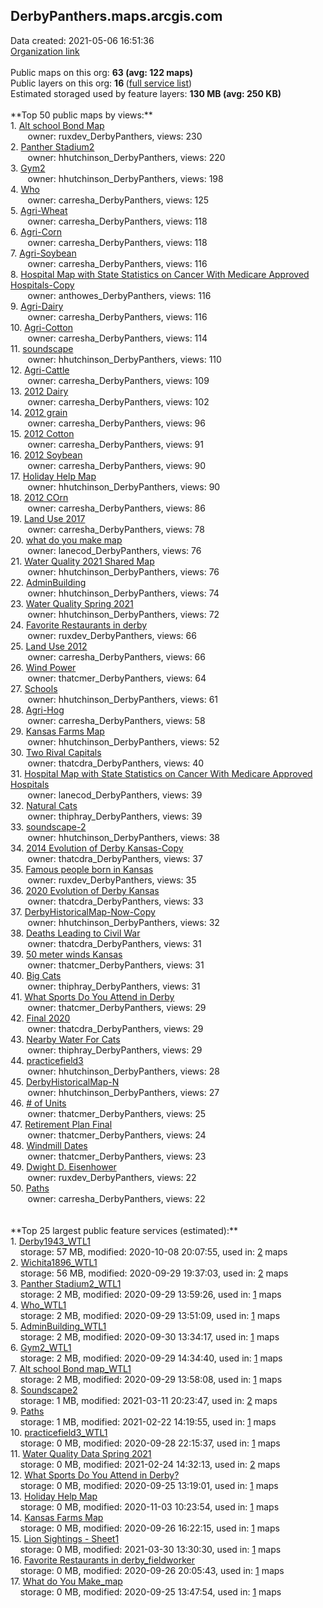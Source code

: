 <h2>DerbyPanthers.maps.arcgis.com</h2> Data created: 2021-05-06 16:51:36 <br /><a target='new' href='https://DerbyPanthers.maps.arcgis.com'>Organization link</a><br /><br />Public maps on this org: <b>63 (avg: 122 maps)</b><br />Public layers on this org: <b>16 </b>(<a target='new' href='https://services.arcgis.com/eHTcs3sY4zEuE0px/ArcGIS/rest/services'>full service list</a>)<br />Estimated storaged used by feature layers: <b>130 MB (avg: 250 KB)</b><br /><br />**Top 50 public maps by views:**<br />  1. <a target='new' href='https://www.arcgis.com/home/item.html?id=6efad3c32e004e4982c376fcfa99667c'>Alt school Bond Map</a> <br />  &nbsp;&nbsp;&nbsp;&nbsp; &nbsp;&nbsp;owner: ruxdev_DerbyPanthers, views: 230<br />  2. <a target='new' href='https://www.arcgis.com/home/item.html?id=01457e4a72784f0cb858f99b4869e8a1'>Panther Stadium2</a> <br />  &nbsp;&nbsp;&nbsp;&nbsp; &nbsp;&nbsp;owner: hhutchinson_DerbyPanthers, views: 220<br />  3. <a target='new' href='https://www.arcgis.com/home/item.html?id=96ced02565294c499b15ee451b0bc511'>Gym2</a> <br />  &nbsp;&nbsp;&nbsp;&nbsp; &nbsp;&nbsp;owner: hhutchinson_DerbyPanthers, views: 198<br />  4. <a target='new' href='https://www.arcgis.com/home/item.html?id=c77d1aa1c253419db7a6439941281729'>Who</a> <br />  &nbsp;&nbsp;&nbsp;&nbsp; &nbsp;&nbsp;owner: carresha_DerbyPanthers, views: 125<br />  5. <a target='new' href='https://www.arcgis.com/home/item.html?id=88a54d2e07da45d19f2455c71293a9b5'>Agri-Wheat</a> <br />  &nbsp;&nbsp;&nbsp;&nbsp; &nbsp;&nbsp;owner: carresha_DerbyPanthers, views: 118<br />  6. <a target='new' href='https://www.arcgis.com/home/item.html?id=61e61c4d852e44a594a071c227226477'>Agri-Corn</a> <br />  &nbsp;&nbsp;&nbsp;&nbsp; &nbsp;&nbsp;owner: carresha_DerbyPanthers, views: 118<br />  7. <a target='new' href='https://www.arcgis.com/home/item.html?id=572328f7188c468984fcc8e6d36f398d'>Agri-Soybean</a> <br />  &nbsp;&nbsp;&nbsp;&nbsp; &nbsp;&nbsp;owner: carresha_DerbyPanthers, views: 116<br />  8. <a target='new' href='https://www.arcgis.com/home/item.html?id=19a516d5b15f4333a9a96b72dbc144c2'>Hospital Map with State Statistics on Cancer With Medicare Approved Hospitals-Copy</a> <br />  &nbsp;&nbsp;&nbsp;&nbsp; &nbsp;&nbsp;owner: anthowes_DerbyPanthers, views: 116<br />  9. <a target='new' href='https://www.arcgis.com/home/item.html?id=fd743ee5842740ad93dad412db197602'>Agri-Dairy</a> <br />  &nbsp;&nbsp;&nbsp;&nbsp; &nbsp;&nbsp;owner: carresha_DerbyPanthers, views: 116<br />  10. <a target='new' href='https://www.arcgis.com/home/item.html?id=e6f76dd65ee04a13bddcbcac1361a178'>Agri-Cotton</a> <br />  &nbsp;&nbsp;&nbsp;&nbsp; &nbsp;&nbsp;owner: carresha_DerbyPanthers, views: 114<br />  11. <a target='new' href='https://www.arcgis.com/home/item.html?id=8955c8fde7e549ae9ed380419e6f35a7'>soundscape</a> <br />  &nbsp;&nbsp;&nbsp;&nbsp; &nbsp;&nbsp;owner: hhutchinson_DerbyPanthers, views: 110<br />  12. <a target='new' href='https://www.arcgis.com/home/item.html?id=1cb247d4f9174a80a9b0fa7912c62270'>Agri-Cattle</a> <br />  &nbsp;&nbsp;&nbsp;&nbsp; &nbsp;&nbsp;owner: carresha_DerbyPanthers, views: 109<br />  13. <a target='new' href='https://www.arcgis.com/home/item.html?id=8f381c70fc89453fb4684c141959c949'>2012 Dairy</a> <br />  &nbsp;&nbsp;&nbsp;&nbsp; &nbsp;&nbsp;owner: carresha_DerbyPanthers, views: 102<br />  14. <a target='new' href='https://www.arcgis.com/home/item.html?id=243c910c816b4a799998820ea322b824'>2012 grain</a> <br />  &nbsp;&nbsp;&nbsp;&nbsp; &nbsp;&nbsp;owner: carresha_DerbyPanthers, views: 96<br />  15. <a target='new' href='https://www.arcgis.com/home/item.html?id=597b830e7e214613b43e243f503b4c72'>2012 Cotton</a> <br />  &nbsp;&nbsp;&nbsp;&nbsp; &nbsp;&nbsp;owner: carresha_DerbyPanthers, views: 91<br />  16. <a target='new' href='https://www.arcgis.com/home/item.html?id=f30dcdaf56e544f3a44d0c2ea824bdc1'>2012 Soybean</a> <br />  &nbsp;&nbsp;&nbsp;&nbsp; &nbsp;&nbsp;owner: carresha_DerbyPanthers, views: 90<br />  17. <a target='new' href='https://www.arcgis.com/home/item.html?id=439c8de7d13046bcb024dab3a56f5997'>Holiday Help Map</a> <br />  &nbsp;&nbsp;&nbsp;&nbsp; &nbsp;&nbsp;owner: hhutchinson_DerbyPanthers, views: 90<br />  18. <a target='new' href='https://www.arcgis.com/home/item.html?id=620376b970f04bb693ed70dbfea5bd1a'>2012 COrn</a> <br />  &nbsp;&nbsp;&nbsp;&nbsp; &nbsp;&nbsp;owner: carresha_DerbyPanthers, views: 86<br />  19. <a target='new' href='https://www.arcgis.com/home/item.html?id=801f1ed07bea4e1a9de91ccf6d6c66bc'>Land Use 2017</a> <br />  &nbsp;&nbsp;&nbsp;&nbsp; &nbsp;&nbsp;owner: carresha_DerbyPanthers, views: 78<br />  20. <a target='new' href='https://www.arcgis.com/home/item.html?id=ef99cf0ec0724d74bfa6e883172825ea'>what do you make map</a> <br />  &nbsp;&nbsp;&nbsp;&nbsp; &nbsp;&nbsp;owner: lanecod_DerbyPanthers, views: 76<br />  21. <a target='new' href='https://www.arcgis.com/home/item.html?id=078e6ed9f3e94c8b8459fe7847801300'>Water Quality 2021 Shared Map</a> <br />  &nbsp;&nbsp;&nbsp;&nbsp; &nbsp;&nbsp;owner: hhutchinson_DerbyPanthers, views: 76<br />  22. <a target='new' href='https://www.arcgis.com/home/item.html?id=8f4f69b8215a4579b04c9e658282740b'>AdminBuilding</a> <br />  &nbsp;&nbsp;&nbsp;&nbsp; &nbsp;&nbsp;owner: hhutchinson_DerbyPanthers, views: 74<br />  23. <a target='new' href='https://www.arcgis.com/home/item.html?id=a3b0bdb8cdb545d2a446ce6128858a9f'>Water Quality Spring 2021</a> <br />  &nbsp;&nbsp;&nbsp;&nbsp; &nbsp;&nbsp;owner: hhutchinson_DerbyPanthers, views: 72<br />  24. <a target='new' href='https://www.arcgis.com/home/item.html?id=91dc1e5914c4452f9675c5d8f7a9e4fb'>Favorite Restaurants in derby</a> <br />  &nbsp;&nbsp;&nbsp;&nbsp; &nbsp;&nbsp;owner: ruxdev_DerbyPanthers, views: 66<br />  25. <a target='new' href='https://www.arcgis.com/home/item.html?id=b8b55702db2248669cb117f9cba8c241'>Land Use 2012</a> <br />  &nbsp;&nbsp;&nbsp;&nbsp; &nbsp;&nbsp;owner: carresha_DerbyPanthers, views: 66<br />  26. <a target='new' href='https://www.arcgis.com/home/item.html?id=4b773eb2537c4191ab774ad14de98e17'>Wind Power</a> <br />  &nbsp;&nbsp;&nbsp;&nbsp; &nbsp;&nbsp;owner: thatcmer_DerbyPanthers, views: 64<br />  27. <a target='new' href='https://www.arcgis.com/home/item.html?id=0e0b6c654a7648b0aa0b7af190d7349f'>Schools</a> <br />  &nbsp;&nbsp;&nbsp;&nbsp; &nbsp;&nbsp;owner: hhutchinson_DerbyPanthers, views: 61<br />  28. <a target='new' href='https://www.arcgis.com/home/item.html?id=e21902faeb804a929a0a6a317c548c0c'>Agri-Hog</a> <br />  &nbsp;&nbsp;&nbsp;&nbsp; &nbsp;&nbsp;owner: carresha_DerbyPanthers, views: 58<br />  29. <a target='new' href='https://www.arcgis.com/home/item.html?id=2a092a26dff74520b0a0310abf85435c'>Kansas Farms Map</a> <br />  &nbsp;&nbsp;&nbsp;&nbsp; &nbsp;&nbsp;owner: hhutchinson_DerbyPanthers, views: 52<br />  30. <a target='new' href='https://www.arcgis.com/home/item.html?id=1cb70992b1ba4f2ba41eb925c4276b30'>Two Rival Capitals</a> <br />  &nbsp;&nbsp;&nbsp;&nbsp; &nbsp;&nbsp;owner: thatcdra_DerbyPanthers, views: 40<br />  31. <a target='new' href='https://www.arcgis.com/home/item.html?id=54371277210a4c87a8fa2c6856cbba89'>Hospital Map with State Statistics on Cancer With Medicare Approved Hospitals</a> <br />  &nbsp;&nbsp;&nbsp;&nbsp; &nbsp;&nbsp;owner: lanecod_DerbyPanthers, views: 39<br />  32. <a target='new' href='https://www.arcgis.com/home/item.html?id=bf527c51479342c88f4f79b5b75f2ed1'>Natural Cats</a> <br />  &nbsp;&nbsp;&nbsp;&nbsp; &nbsp;&nbsp;owner: thiphray_DerbyPanthers, views: 39<br />  33. <a target='new' href='https://www.arcgis.com/home/item.html?id=d98ed10289b046cda500949c6396acc8'>soundscape-2</a> <br />  &nbsp;&nbsp;&nbsp;&nbsp; &nbsp;&nbsp;owner: hhutchinson_DerbyPanthers, views: 38<br />  34. <a target='new' href='https://www.arcgis.com/home/item.html?id=816294c4bef74b9e8481e4a02c401ac0'>2014 Evolution of Derby Kansas-Copy</a> <br />  &nbsp;&nbsp;&nbsp;&nbsp; &nbsp;&nbsp;owner: thatcdra_DerbyPanthers, views: 37<br />  35. <a target='new' href='https://www.arcgis.com/home/item.html?id=78f49a2b742c40f889df4cedabd0ed28'>Famous people born in Kansas</a> <br />  &nbsp;&nbsp;&nbsp;&nbsp; &nbsp;&nbsp;owner: ruxdev_DerbyPanthers, views: 35<br />  36. <a target='new' href='https://www.arcgis.com/home/item.html?id=2f01362637074c7db04d5dbd977a7865'>2020 Evolution of Derby Kansas</a> <br />  &nbsp;&nbsp;&nbsp;&nbsp; &nbsp;&nbsp;owner: thatcdra_DerbyPanthers, views: 33<br />  37. <a target='new' href='https://www.arcgis.com/home/item.html?id=388578851ba148739da9929fd8460e77'>DerbyHistoricalMap-Now-Copy</a> <br />  &nbsp;&nbsp;&nbsp;&nbsp; &nbsp;&nbsp;owner: hhutchinson_DerbyPanthers, views: 32<br />  38. <a target='new' href='https://www.arcgis.com/home/item.html?id=0987890bcd62449c80ba54a680e540d0'>Deaths Leading to Civil War</a> <br />  &nbsp;&nbsp;&nbsp;&nbsp; &nbsp;&nbsp;owner: thatcdra_DerbyPanthers, views: 31<br />  39. <a target='new' href='https://www.arcgis.com/home/item.html?id=84da5627d1ed4c81ab6c6242fa11f0d9'>50 meter winds Kansas</a> <br />  &nbsp;&nbsp;&nbsp;&nbsp; &nbsp;&nbsp;owner: thatcmer_DerbyPanthers, views: 31<br />  40. <a target='new' href='https://www.arcgis.com/home/item.html?id=58b96b9db1374e7b9a1e40a2a43d3900'>Big Cats</a> <br />  &nbsp;&nbsp;&nbsp;&nbsp; &nbsp;&nbsp;owner: thiphray_DerbyPanthers, views: 31<br />  41. <a target='new' href='https://www.arcgis.com/home/item.html?id=35c02e68cb6b4a20abfe357dea5295f1'>What Sports Do You Attend in Derby</a> <br />  &nbsp;&nbsp;&nbsp;&nbsp; &nbsp;&nbsp;owner: thatcmer_DerbyPanthers, views: 29<br />  42. <a target='new' href='https://www.arcgis.com/home/item.html?id=cfadff8255964047a12b552320eda36e'>Final 2020</a> <br />  &nbsp;&nbsp;&nbsp;&nbsp; &nbsp;&nbsp;owner: thatcdra_DerbyPanthers, views: 29<br />  43. <a target='new' href='https://www.arcgis.com/home/item.html?id=234eb11b76f243f191415d37b1093d61'>Nearby Water For Cats</a> <br />  &nbsp;&nbsp;&nbsp;&nbsp; &nbsp;&nbsp;owner: thiphray_DerbyPanthers, views: 29<br />  44. <a target='new' href='https://www.arcgis.com/home/item.html?id=629432f7bdde47ada5601ddf96a29f9b'>practicefield3</a> <br />  &nbsp;&nbsp;&nbsp;&nbsp; &nbsp;&nbsp;owner: hhutchinson_DerbyPanthers, views: 28<br />  45. <a target='new' href='https://www.arcgis.com/home/item.html?id=e454d75b082a4ac9a53ca1c6ae56f928'>DerbyHistoricalMap-N</a> <br />  &nbsp;&nbsp;&nbsp;&nbsp; &nbsp;&nbsp;owner: hhutchinson_DerbyPanthers, views: 27<br />  46. <a target='new' href='https://www.arcgis.com/home/item.html?id=8f90bd6d11c44cfc82fb6d0ba1868d4e'># of Units</a> <br />  &nbsp;&nbsp;&nbsp;&nbsp; &nbsp;&nbsp;owner: thatcmer_DerbyPanthers, views: 25<br />  47. <a target='new' href='https://www.arcgis.com/home/item.html?id=b080b3a9aae142fc920bbf230cd29a3f'>Retirement Plan Final</a> <br />  &nbsp;&nbsp;&nbsp;&nbsp; &nbsp;&nbsp;owner: thatcmer_DerbyPanthers, views: 24<br />  48. <a target='new' href='https://www.arcgis.com/home/item.html?id=c328799522ec4275ba339157211c31c9'>Windmill Dates</a> <br />  &nbsp;&nbsp;&nbsp;&nbsp; &nbsp;&nbsp;owner: thatcmer_DerbyPanthers, views: 23<br />  49. <a target='new' href='https://www.arcgis.com/home/item.html?id=ae174a59226242d1b288bbf0a44a6e5b'>Dwight D. Eisenhower</a> <br />  &nbsp;&nbsp;&nbsp;&nbsp; &nbsp;&nbsp;owner: ruxdev_DerbyPanthers, views: 22<br />  50. <a target='new' href='https://www.arcgis.com/home/item.html?id=5d961b5c93314424adb6041dfa28388c'>Paths</a> <br />  &nbsp;&nbsp;&nbsp;&nbsp; &nbsp;&nbsp;owner: carresha_DerbyPanthers, views: 22<br /><br /><br />**Top 25 largest public feature services (estimated):**<br /> 1. <a target='new' href='https://www.arcgis.com/home/item.html?id=c7503bc1eca3416db71ed703bec19300'>Derby1943_WTL1</a><br /> &nbsp;&nbsp;&nbsp;&nbsp;storage: 57 MB, modified: 2020-10-08 20:07:55,  used in: <a target='new' href='https://ed-ind-tb.s3-us-west-1.amazonaws.com/ADI/c7503bc1eca3416db71ed703bec19300.html'> 2</a> maps<br /> 2. <a target='new' href='https://www.arcgis.com/home/item.html?id=c0f31bde87c048b8ae20942d80f9d499'>Wichita1896_WTL1</a><br /> &nbsp;&nbsp;&nbsp;&nbsp;storage: 56 MB, modified: 2020-09-29 19:37:03,  used in: <a target='new' href='https://ed-ind-tb.s3-us-west-1.amazonaws.com/ADI/c0f31bde87c048b8ae20942d80f9d499.html'> 2</a> maps<br /> 3. <a target='new' href='https://www.arcgis.com/home/item.html?id=df4a8821ecf74aa5bf08c101eb7f8c0a'>Panther Stadium2_WTL1</a><br /> &nbsp;&nbsp;&nbsp;&nbsp;storage: 2 MB, modified: 2020-09-29 13:59:26,  used in: <a target='new' href='https://ed-ind-tb.s3-us-west-1.amazonaws.com/ADI/df4a8821ecf74aa5bf08c101eb7f8c0a.html'> 1</a> maps<br /> 4. <a target='new' href='https://www.arcgis.com/home/item.html?id=1a19c1445a1d4b33ab9fc189ee969e7b'>Who_WTL1</a><br /> &nbsp;&nbsp;&nbsp;&nbsp;storage: 2 MB, modified: 2020-09-29 13:51:09,  used in: <a target='new' href='https://ed-ind-tb.s3-us-west-1.amazonaws.com/ADI/1a19c1445a1d4b33ab9fc189ee969e7b.html'> 1</a> maps<br /> 5. <a target='new' href='https://www.arcgis.com/home/item.html?id=10ebe2875a554842a082e879dde14966'>AdminBuilding_WTL1</a><br /> &nbsp;&nbsp;&nbsp;&nbsp;storage: 2 MB, modified: 2020-09-30 13:34:17,  used in: <a target='new' href='https://ed-ind-tb.s3-us-west-1.amazonaws.com/ADI/10ebe2875a554842a082e879dde14966.html'> 1</a> maps<br /> 6. <a target='new' href='https://www.arcgis.com/home/item.html?id=1ad07eb9be9344c2acebd2ccb819c340'>Gym2_WTL1</a><br /> &nbsp;&nbsp;&nbsp;&nbsp;storage: 2 MB, modified: 2020-09-29 14:34:40,  used in: <a target='new' href='https://ed-ind-tb.s3-us-west-1.amazonaws.com/ADI/1ad07eb9be9344c2acebd2ccb819c340.html'> 1</a> maps<br /> 7. <a target='new' href='https://www.arcgis.com/home/item.html?id=9a0cd57655164e2dbd78f6e36fc6845b'>Alt school Bond map_WTL1</a><br /> &nbsp;&nbsp;&nbsp;&nbsp;storage: 2 MB, modified: 2020-09-29 13:58:08,  used in: <a target='new' href='https://ed-ind-tb.s3-us-west-1.amazonaws.com/ADI/9a0cd57655164e2dbd78f6e36fc6845b.html'> 1</a> maps<br /> 8. <a target='new' href='https://www.arcgis.com/home/item.html?id=96ee3a36cea54a1c96d070a6ef965ddc'>Soundscape2</a><br /> &nbsp;&nbsp;&nbsp;&nbsp;storage: 1 MB, modified: 2021-03-11 20:23:47,  used in: <a target='new' href='https://ed-ind-tb.s3-us-west-1.amazonaws.com/ADI/96ee3a36cea54a1c96d070a6ef965ddc.html'> 2</a> maps<br /> 9. <a target='new' href='https://www.arcgis.com/home/item.html?id=b0086df8fcd448e6ae110762c3628464'>Paths</a><br /> &nbsp;&nbsp;&nbsp;&nbsp;storage: 1 MB, modified: 2021-02-22 14:19:55,  used in: <a target='new' href='https://ed-ind-tb.s3-us-west-1.amazonaws.com/ADI/b0086df8fcd448e6ae110762c3628464.html'> 1</a> maps<br /> 10. <a target='new' href='https://www.arcgis.com/home/item.html?id=058c48dd23b0492db8871f80a7033f30'>practicefield3_WTL1</a><br /> &nbsp;&nbsp;&nbsp;&nbsp;storage: 0 MB, modified: 2020-09-28 22:15:37,  used in: <a target='new' href='https://ed-ind-tb.s3-us-west-1.amazonaws.com/ADI/058c48dd23b0492db8871f80a7033f30.html'> 1</a> maps<br /> 11. <a target='new' href='https://www.arcgis.com/home/item.html?id=54d3f9167d7447ec8bb854a014c9097d'>Water Quality Data Spring 2021</a><br /> &nbsp;&nbsp;&nbsp;&nbsp;storage: 0 MB, modified: 2021-02-24 14:32:13,  used in: <a target='new' href='https://ed-ind-tb.s3-us-west-1.amazonaws.com/ADI/54d3f9167d7447ec8bb854a014c9097d.html'> 2</a> maps<br /> 12. <a target='new' href='https://www.arcgis.com/home/item.html?id=6daa2dc058894193a1f18c1e64376e06'>What Sports Do You Attend in Derby?</a><br /> &nbsp;&nbsp;&nbsp;&nbsp;storage: 0 MB, modified: 2020-09-25 13:19:01,  used in: <a target='new' href='https://ed-ind-tb.s3-us-west-1.amazonaws.com/ADI/6daa2dc058894193a1f18c1e64376e06.html'> 1</a> maps<br /> 13. <a target='new' href='https://www.arcgis.com/home/item.html?id=2d8cc5167a8740f791f6032759b9b8c8'>Holiday Help Map</a><br /> &nbsp;&nbsp;&nbsp;&nbsp;storage: 0 MB, modified: 2020-11-03 10:23:54,  used in: <a target='new' href='https://ed-ind-tb.s3-us-west-1.amazonaws.com/ADI/2d8cc5167a8740f791f6032759b9b8c8.html'> 1</a> maps<br /> 14. <a target='new' href='https://www.arcgis.com/home/item.html?id=41c65495d9204a37acf8cb2ed7dab494'>Kansas Farms Map</a><br /> &nbsp;&nbsp;&nbsp;&nbsp;storage: 0 MB, modified: 2020-09-26 16:22:15,  used in: <a target='new' href='https://ed-ind-tb.s3-us-west-1.amazonaws.com/ADI/41c65495d9204a37acf8cb2ed7dab494.html'> 1</a> maps<br /> 15. <a target='new' href='https://www.arcgis.com/home/item.html?id=ae8a623392d946b7b6f08ab15d556bd7'>Lion Sightings - Sheet1</a><br /> &nbsp;&nbsp;&nbsp;&nbsp;storage: 0 MB, modified: 2021-03-30 13:30:30,  used in: <a target='new' href='https://ed-ind-tb.s3-us-west-1.amazonaws.com/ADI/ae8a623392d946b7b6f08ab15d556bd7.html'> 1</a> maps<br /> 16. <a target='new' href='https://www.arcgis.com/home/item.html?id=8579c998463b4fafb819a0d018f4085b'>Favorite Restaurants in derby_fieldworker</a><br /> &nbsp;&nbsp;&nbsp;&nbsp;storage: 0 MB, modified: 2020-09-26 20:05:43,  used in: <a target='new' href='https://ed-ind-tb.s3-us-west-1.amazonaws.com/ADI/8579c998463b4fafb819a0d018f4085b.html'> 1</a> maps<br /> 17. <a target='new' href='https://www.arcgis.com/home/item.html?id=75c5a32828a24caba69d49a21c83181c'>What do You Make_map</a><br /> &nbsp;&nbsp;&nbsp;&nbsp;storage: 0 MB, modified: 2020-09-25 13:47:54,  used in: <a target='new' href='https://ed-ind-tb.s3-us-west-1.amazonaws.com/ADI/75c5a32828a24caba69d49a21c83181c.html'> 1</a> maps<br />